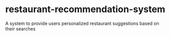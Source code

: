 # restaurant-recommendation-system
A system to provide users personalized restaurant suggestions based on their searches
